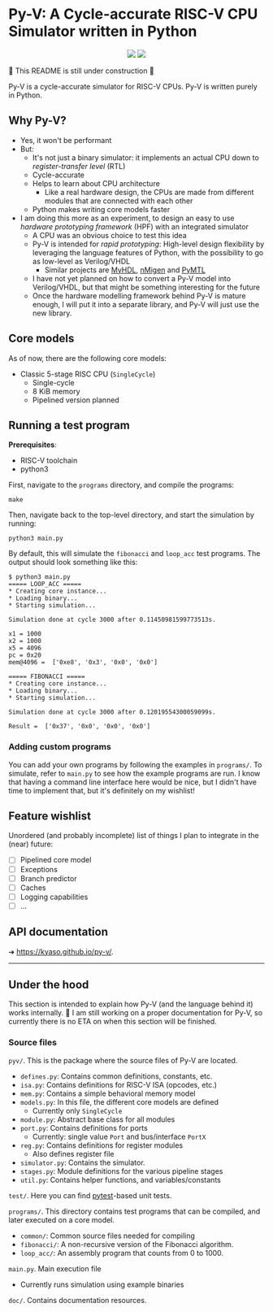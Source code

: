 # Py-V: A Cycle-accurate RISC-V CPU Simulator written in Python

<p align="center">
    <img src="https://img.shields.io/github/v/tag/kyaso/py-v">
    <img src="https://img.shields.io/github/license/kyaso/py-v">
</p>

🚧 This README is still under construction 🚧

Py-V is a cycle-accurate simulator for RISC-V CPUs. Py-V is written purely in Python.

## Why Py-V?

- Yes, it won't be performant
- But:
  - It's not just a binary simulator: it implements an actual CPU down to _register-transfer level_ (RTL)
  - Cycle-accurate
  - Helps to learn about CPU architecture
    - Like a real hardware design, the CPUs are made from different modules that are connected with each other
  - Python makes writing core models faster
- I am doing this more as an experiment, to design an easy to use _hardware prototyping framework_ (HPF) with an integrated simulator
  - A CPU was an obvious choice to test this idea
  - Py-V is intended for _rapid prototyping_: High-level design flexibility by leveraging the language features of Python, with the possibility to go as low-level as Verilog/VHDL
    - Similar projects are [MyHDL](https://www.myhdl.org/), [nMigen](https://github.com/m-labs/nmigen) and [PyMTL](https://github.com/pymtl/pymtl3)
  - I have not yet planned on how to convert a Py-V model into Verilog/VHDL, but that might be something interesting for the future
  - Once the hardware modelling framework behind Py-V is mature enough, I will put it into a separate library, and Py-V will just use the new library.

## Core models

As of now, there are the following core models:

- Classic 5-stage RISC CPU (`SingleCycle`)
  - Single-cycle
  - 8 KiB memory
  - Pipelined version planned

## Running a test program

**Prerequisites**:

- RISC-V toolchain
- python3

First, navigate to the `programs` directory, and compile the programs:

```
make
```

Then, navigate back to the top-level directory, and start the simulation by running:

```
python3 main.py
```

By default, this will simulate the `fibonacci` and `loop_acc` test programs. The output should look something like this:

```
$ python3 main.py
===== LOOP_ACC =====
* Creating core instance...
* Loading binary...
* Starting simulation...

Simulation done at cycle 3000 after 0.11450981599773513s.

x1 = 1000
x2 = 1000
x5 = 4096
pc = 0x20
mem@4096 =  ['0xe8', '0x3', '0x0', '0x0']

===== FIBONACCI =====
* Creating core instance...
* Loading binary...
* Starting simulation...

Simulation done at cycle 3000 after 0.12019554300059099s.

Result =  ['0x37', '0x0', '0x0', '0x0']
```

### Adding custom programs

You can add your own programs by following the examples in `programs/`. To simulate, refer to `main.py` to see how the example programs are run. I know that having a command line interface here would be nice, but I didn't have time to implement that, but it's definitely on my wishlist!

## Feature wishlist

Unordered (and probably incomplete) list of things I plan to integrate in the (near) future:

- [ ] Pipelined core model
- [ ] Exceptions
- [ ] Branch predictor
- [ ] Caches
- [ ] Logging capabilities
- [ ] ...

## API documentation

➔ https://kyaso.github.io/py-v/.

---

## Under the hood

This section is intended to explain how Py-V (and the language behind it) works internally. 🚧 I am still working on a proper documentation for Py-V, so currently there is no ETA on when this section will be finished.



### Source files

`pyv/`. This is the package where the source files of Py-V are located.

- `defines.py`: Contains common definitions, constants, etc.
- `isa.py`: Contains definitions for RISC-V ISA (opcodes, etc.)
- `mem.py`: Contains a simple behavioral memory model
- `models.py`: In this file, the different core models are defined
  - Currently only `SingleCycle`
- `module.py`: Abstract base class for all modules
- `port.py`: Contains definitions for ports
  - Currently: single value `Port` and bus/interface `PortX`
- `reg.py`: Contains definitions for register modules
  - Also defines register file
- `simulator.py`: Contains the simulator.
- `stages.py`: Module definitions for the various pipeline stages
- `util.py`: Contains helper functions, and variables/constants

`test/`. Here you can find [pytest](pytest.org)-based unit tests.

`programs/`. This directory contains test programs that can be compiled, and later executed on a core model.

- `common/`: Common source files needed for compiling
- `fibonacci/`: A non-recursive version of the Fibonacci algorithm.
- `loop_acc/`: An assembly program that counts from 0 to 1000.

`main.py`. Main execution file

- Currently runs simulation using example binaries

`doc/`. Contains documentation resources.
